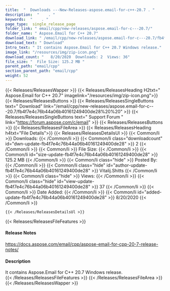 ```yaml
---
title:  "  Downloads ---New-Releases-aspose.email-for-c++-20.7 . " 
description:  "    . " 
keywords:  "    . " 
page_type:  single_release_page
folder_link: " email/cpp/new-releases/aspose.email-for-c---20.7/"
folder_name: " Aspose.Email for C++ 20.7"
download_link: " /email/cpp/new-releases/aspose.email-for-c---20.7/fb4f7e4c76b44a06b40161249400de28"
download_text: " Download"
Intro_text: " It contains Aspose.Email for C++ 20.7 Windows release."
image_link: "/resources/img/zip-icon.png"
download_count: "   8/20/2020  Downloads: 2  Views: 36"
file_size: "  File Size: 125.2 MB "
parent_path: "email/cpp"
section_parent_path: "email/cpp"
weight: 52
---
```


{{< Releases/ReleasesWapper >}}
  {{< Releases/ReleasesHeading H2txt=" Aspose.Email for C++ 20.7" imagelink="/resources/img/zip-icon.png">}}
  {{< Releases/ReleasesButtons >}}
    {{< Releases/ReleasesSingleButtons text=" Download" link="/email/cpp/new-releases/aspose.email-for-c---20.7/fb4f7e4c76b44a06b40161249400de28%20%20" >}}
    {{< Releases/ReleasesSingleButtons text=" Support Forum " link="https://forum.aspose.com/c/email" >}}
  {{< Releases/ReleasesButtons >}}
  {{< Releases/ReleasesFileArea >}}
    {{< Releases/ReleasesHeading h4txt="File Details">}}
    {{< Releases/ReleasesDetailsUl >}}
            {{< Common/li  >}} Downloads: {{< /Common/li >}} 
      {{< Common/li class="downloadcount" id="dwn-update-fb4f7e4c76b44a06b40161249400de28" >}} 2 {{< /Common/li >}} 
      {{< Common/li  >}} File Size: {{< /Common/li >}} 
      {{< Common/li id="size-update-fb4f7e4c76b44a06b40161249400de28" >}} 125.2 MB {{< /Common/li >}} 
      {{< Common/li  class="hide" >}} Posted By: {{< /Common/li >}} 
      {{< Common/li class="hide" id="author-update-fb4f7e4c76b44a06b40161249400de28" >}} Vitalij.Shitts {{< /Common/li >}} 
      {{< Common/li class="hide"  >}} Views: {{< /Common/li >}} 
      {{< Common/li class="hide" id="view-update-fb4f7e4c76b44a06b40161249400de28" >}} 37 {{< /Common/li >}} 
      {{< Common/li  >}} Date Added: {{< /Common/li >}} 
      {{< Common/li id="added-update-fb4f7e4c76b44a06b40161249400de28" >}} 8/20/2020 {{< /Common/li >}} 

    {{< /Releases/ReleasesDetailsUl >}}

  {{< Releases/ReleasesFileFeatures >}}
      <h4>Release Notes</h4><div><a href="https://docs.aspose.com/email/cpp/aspose-email-for-cpp-20-7-release-notes/">https://docs.aspose.com/email/cpp/aspose-email-for-cpp-20-7-release-notes/</a></div><h4>Description</h4><div class="HTMLDescription">It contains Aspose.Email for C++ 20.7 Windows release.</div>
  {{< /Releases/ReleasesFileFeatures >}}
 {{< /Releases/ReleasesFileArea >}}
{{< /Releases/ReleasesWapper >}}


